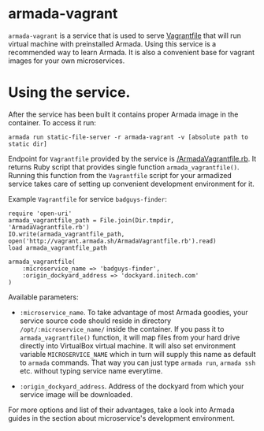 # armada-vagrant

`armada-vagrant` is a service that is used to serve [Vagrantfile](http://vagrantup.com) that will run virtual machine
with preinstalled Armada.
Using this service is a recommended way to learn Armada. It is also a convenient base for vagrant images
for your own microservices.

# Using the service.

After the service has been built it contains proper Armada image in the container. To access it run:

    armada run static-file-server -r armada-vagrant -v [absolute path to static dir]

Endpoint for `Vagrantfile` provided by the service is [/ArmadaVagrantfile.rb](static/ArmadaVagrantfile.rb).
It returns Ruby script that provides single function `armada_vagrantfile()`. Running this function from the
`Vagrantfile` script for your armadized service takes care of setting up convenient development environment for it.

Example `Vagrantfile` for service `badguys-finder`:

    require 'open-uri'
    armada_vagrantfile_path = File.join(Dir.tmpdir, 'ArmadaVagrantfile.rb')
    IO.write(armada_vagrantfile_path, open('http://vagrant.armada.sh/ArmadaVagrantfile.rb').read)
    load armada_vagrantfile_path

    armada_vagrantfile(
        :microservice_name => 'badguys-finder',
        :origin_dockyard_address => 'dockyard.initech.com'
    )

Available parameters:

* `:microservice_name`.
    To take advantage of most Armada goodies, your service source code should reside in directory
    `/opt/:microservice_name/` inside the container. If you pass it to `armada_vagrantfile()` function,
    it will map files from your hard drive directly into VirtualBox virtual machine.
    It will also set environment variable `MICROSERVICE_NAME` which in turn will supply this name as default
    to `armada` commands. That way you can just type `armada run`, `armada ssh` etc. without typing service name everytime.

* `:origin_dockyard_address`.
    Address of the dockyard from which your service image will be downloaded.


For more options and list of their advantages, take a look into Armada guides in the section about
microservice's development environment.
